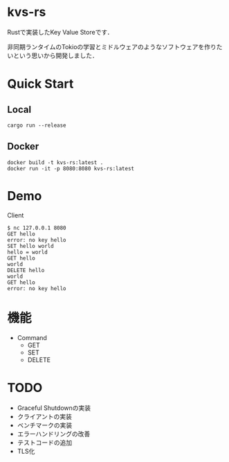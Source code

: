 # kvs-rs

Rustで実装したKey Value Storeです．

非同期ランタイムのTokioの学習とミドルウェアのようなソフトウェアを作りたいという思いから開発しました．

# Quick Start
## Local
```
cargo run --release
```
## Docker
```
docker build -t kvs-rs:latest .
docker run -it -p 8080:8080 kvs-rs:latest
```

# Demo 
Client
```
$ nc 127.0.0.1 8080
GET hello
error: no key hello
SET hello world
hello = world
GET hello
world
DELETE hello
world
GET hello
error: no key hello
```


# 機能
- Command
  - GET
  - SET
  - DELETE

# TODO
- Graceful Shutdownの実装
- クライアントの実装
- ベンチマークの実装
- エラーハンドリングの改善
- テストコードの追加
- TLS化

